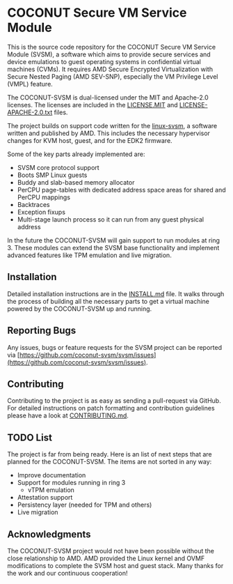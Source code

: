 COCONUT Secure VM Service Module
================================

This is the source code repository for the COCONUT Secure VM Service
Module (SVSM), a software which aims to provide secure services and
device emulations to guest operating systems in confidential virtual
machines (CVMs). It requires AMD Secure Encrypted Virtualization with
Secure Nested Paging (AMD SEV-SNP), especially the VM Privilege Level
(VMPL) feature.

The COCONUT-SVSM is dual-licensed under the MIT and Apache-2.0 licenses.
The licenses are included in the [LICENSE.MIT](LICENSE.MIT) and
[LICENSE-APACHE-2.0.txt](LICENSE-APACHE-2.0.txt) files.

The project builds on support code written for the [linux-svsm](https://github.com/AMDESE/linux-svsm),
a software written and published by AMD. This includes the necessary
hypervisor changes for KVM host, guest, and for the EDK2 firmware.

Some of the key parts already implemented are:

* SVSM core protocol support
* Boots SMP Linux guests
* Buddy and slab-based memory allocator
* PerCPU page-tables with dedicated address space areas for shared and
  PerCPU mappings
* Backtraces
* Exception fixups
* Multi-stage launch process so it can run from any guest physical
  address

In the future the COCONUT-SVSM will gain support to run modules at ring
3. These modules can extend the SVSM base functionality and implement
advanced features like TPM emulation and live migration.

Installation
------------

Detailed installation instructions are in the [INSTALL.md](INSTALL.md)
file. It walks through the process of building all the necessary parts
to get a virtual machine powered by the COCONUT-SVSM up and running.

Reporting Bugs
--------------

Any issues, bugs or feature requests for the SVSM project can be reported via
[https://github.com/coconut-svsm/svsm/issues](https://github.com/coconut-svsm/svsm/issues).

Contributing
------------

Contributing to the project is as easy as sending a pull-request via
GitHub. For detailed instructions on patch formatting and contribution
guidelines please have a look at [CONTRIBUTING.md](CONTRIBUTING.md).

TODO List
---------

The project is far from being ready. Here is an list of next steps that
are planned for the COCONUT-SVSM. The items are not sorted in
any way:

* Improve documentation
* Support for modules running in ring 3
  * vTPM emulation
* Attestation support
* Persistency layer (needed for TPM and others)
* Live migration

Acknowledgments
---------------

The COCONUT-SVSM project would not have been possible without the close
relationship to AMD. AMD provided the Linux kernel and OVMF
modifications to complete the SVSM host and guest stack. Many thanks for the
work and our continuous cooperation!

